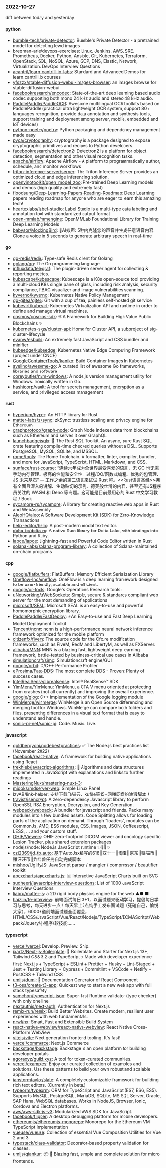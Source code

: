 ### 2022-10-27
diff between today and yesterday

#### python
* [bumble-tech/private-detector](https://github.com/bumble-tech/private-detector): Bumble's Private Detector - a pretrained model for detecting lewd images
* [bregman-arie/devops-exercises](https://github.com/bregman-arie/devops-exercises): Linux, Jenkins, AWS, SRE, Prometheus, Docker, Python, Ansible, Git, Kubernetes, Terraform, OpenStack, SQL, NoSQL, Azure, GCP, DNS, Elastic, Network, Virtualization. DevOps Interview Questions
* [acantril/learn-cantrill-io-labs](https://github.com/acantril/learn-cantrill-io-labs): Standard and Advanced Demos for learn.cantrill.io courses
* [yfszzx/stable-diffusion-webui-images-browser](https://github.com/yfszzx/stable-diffusion-webui-images-browser): an images browse for stable-diffusion-webui
* [facebookresearch/encodec](https://github.com/facebookresearch/encodec): State-of-the-art deep learning based audio codec supporting both mono 24 kHz audio and stereo 48 kHz audio.
* [PaddlePaddle/PaddleOCR](https://github.com/PaddlePaddle/PaddleOCR): Awesome multilingual OCR toolkits based on PaddlePaddle (practical ultra lightweight OCR system, support 80+ languages recognition, provide data annotation and synthesis tools, support training and deployment among server, mobile, embedded and IoT devices)
* [python-poetry/poetry](https://github.com/python-poetry/poetry): Python packaging and dependency management made easy
* [pyca/cryptography](https://github.com/pyca/cryptography): cryptography is a package designed to expose cryptographic primitives and recipes to Python developers.
* [facebookresearch/detectron2](https://github.com/facebookresearch/detectron2): Detectron2 is a platform for object detection, segmentation and other visual recognition tasks.
* [apache/airflow](https://github.com/apache/airflow): Apache Airflow - A platform to programmatically author, schedule, and monitor workflows
* [triton-inference-server/server](https://github.com/triton-inference-server/server): The Triton Inference Server provides an optimized cloud and edge inferencing solution.
* [openvinotoolkit/open_model_zoo](https://github.com/openvinotoolkit/open_model_zoo): Pre-trained Deep Learning models and demos (high quality and extremely fast)
* [floodsung/Deep-Learning-Papers-Reading-Roadmap](https://github.com/floodsung/Deep-Learning-Papers-Reading-Roadmap): Deep Learning papers reading roadmap for anyone who are eager to learn this amazing tech!
* [heartexlabs/label-studio](https://github.com/heartexlabs/label-studio): Label Studio is a multi-type data labeling and annotation tool with standardized output format
* [open-mmlab/mmengine](https://github.com/open-mmlab/mmengine): OpenMMLab Foundational Library for Training Deep Learning Models
* [babysor/MockingBird](https://github.com/babysor/MockingBird): 🚀AI拟声: 5秒内克隆您的声音并生成任意语音内容 Clone a voice in 5 seconds to generate arbitrary speech in real-time

#### go
* [go-redis/redis](https://github.com/go-redis/redis): Type-safe Redis client for Golang
* [golang/go](https://github.com/golang/go): The Go programming language
* [influxdata/telegraf](https://github.com/influxdata/telegraf): The plugin-driven server agent for collecting & reporting metrics.
* [kubescape/kubescape](https://github.com/kubescape/kubescape): Kubescape is a K8s open-source tool providing a multi-cloud K8s single pane of glass, including risk analysis, security compliance, RBAC visualizer and image vulnerabilities scanning.
* [kyverno/kyverno](https://github.com/kyverno/kyverno): Kubernetes Native Policy Management
* [go-gitea/gitea](https://github.com/go-gitea/gitea): Git with a cup of tea, painless self-hosted git service
* [kubevirt/kubevirt](https://github.com/kubevirt/kubevirt): Kubernetes Virtualization API and runtime in order to define and manage virtual machines.
* [cosmos/cosmos-sdk](https://github.com/cosmos/cosmos-sdk): ⛓️ A Framework for Building High Value Public Blockchains ✨
* [kubernetes-sigs/cluster-api](https://github.com/kubernetes-sigs/cluster-api): Home for Cluster API, a subproject of sig-cluster-lifecycle
* [evanw/esbuild](https://github.com/evanw/esbuild): An extremely fast JavaScript and CSS bundler and minifier
* [kubeedge/kubeedge](https://github.com/kubeedge/kubeedge): Kubernetes Native Edge Computing Framework (project under CNCF)
* [GoogleContainerTools/kaniko](https://github.com/GoogleContainerTools/kaniko): Build Container Images In Kubernetes
* [avelino/awesome-go](https://github.com/avelino/awesome-go): A curated list of awesome Go frameworks, libraries and software
* [coreybutler/nvm-windows](https://github.com/coreybutler/nvm-windows): A node.js version management utility for Windows. Ironically written in Go.
* [hashicorp/vault](https://github.com/hashicorp/vault): A tool for secrets management, encryption as a service, and privileged access management

#### rust
* [hyperium/hyper](https://github.com/hyperium/hyper): An HTTP library for Rust
* [matter-labs/zksync](https://github.com/matter-labs/zksync): zkSync: trustless scaling and privacy engine for Ethereum
* [graphprotocol/graph-node](https://github.com/graphprotocol/graph-node): Graph Node indexes data from blockchains such as Ethereum and serves it over GraphQL
* [launchbadge/sqlx](https://github.com/launchbadge/sqlx): 🧰 The Rust SQL Toolkit. An async, pure Rust SQL crate featuring compile-time checked queries without a DSL. Supports PostgreSQL, MySQL, SQLite, and MSSQL.
* [rome/tools](https://github.com/rome/tools): The Rome Toolchain. A formatter, linter, compiler, bundler, and more for JavaScript, TypeScript, HTML, Markdown, and CSS.
* [sunface/rust-course](https://github.com/sunface/rust-course): “连续六年成为全世界最受喜爱的语言，无 GC 也无需手动内存管理、极高的性能和安全性、过程/OO/函数式编程、优秀的包管理、JS 未来基石" — 工作之余的第二语言来试试 Rust 吧。<<Rust语言圣经>>拥有全面且深入的讲解、生动贴切的示例、德芙般丝滑的内容，甚至还有JS程序员关注的 WASM 和 Deno 等专题。这可能是目前最用心的 Rust 中文学习教程 / Book
* [sycamore-rs/sycamore](https://github.com/sycamore-rs/sycamore): A library for creating reactive web apps in Rust and WebAssembly
* [AleoHQ/aleo](https://github.com/AleoHQ/aleo): A Software Development Kit (SDK) for Zero-Knowledge Transactions
* [helix-editor/helix](https://github.com/helix-editor/helix): A post-modern modal text editor.
* [delta-io/delta-rs](https://github.com/delta-io/delta-rs): A native Rust library for Delta Lake, with bindings into Python and Ruby.
* [lapce/lapce](https://github.com/lapce/lapce): Lightning-fast and Powerful Code Editor written in Rust
* [solana-labs/solana-program-library](https://github.com/solana-labs/solana-program-library): A collection of Solana-maintained on-chain programs

#### cpp
* [google/flatbuffers](https://github.com/google/flatbuffers): FlatBuffers: Memory Efficient Serialization Library
* [Oneflow-Inc/oneflow](https://github.com/Oneflow-Inc/oneflow): OneFlow is a deep learning framework designed to be user-friendly, scalable and efficient.
* [google/or-tools](https://github.com/google/or-tools): Google's Operations Research tools:
* [uNetworking/uWebSockets](https://github.com/uNetworking/uWebSockets): Simple, secure & standards compliant web server for the most demanding of applications
* [microsoft/SEAL](https://github.com/microsoft/SEAL): Microsoft SEAL is an easy-to-use and powerful homomorphic encryption library.
* [PaddlePaddle/FastDeploy](https://github.com/PaddlePaddle/FastDeploy): ⚡️An Easy-to-use and Fast Deep Learning Model Deployment Toolkit
* [Tencent/ncnn](https://github.com/Tencent/ncnn): ncnn is a high-performance neural network inference framework optimized for the mobile platform
* [citizenfx/fivem](https://github.com/citizenfx/fivem): The source code for the Cfx.re modification frameworks, such as FiveM, RedM and LibertyM, as well as FXServer.
* [alibaba/MNN](https://github.com/alibaba/MNN): MNN is a blazing fast, lightweight deep learning framework, battle-tested by business-critical use cases in Alibaba
* [simulationcraft/simc](https://github.com/simulationcraft/simc): Simulationcraft engine/GUI
* [google/orbit](https://github.com/google/orbit): C/C++ Performance Profiler
* [eProsima/Fast-DDS](https://github.com/eProsima/Fast-DDS): The most complete DDS - Proven: Plenty of success cases.
* [IntelRealSense/librealsense](https://github.com/IntelRealSense/librealsense): Intel® RealSense™ SDK
* [YimMenu/YimMenu](https://github.com/YimMenu/YimMenu): YimMenu, a GTA V menu oriented at protecting from crashes (not all currently) and improving the overall experience.
* [google/glog](https://github.com/google/glog): C++ implementation of the Google logging module
* [WinMerge/winmerge](https://github.com/WinMerge/winmerge): WinMerge is an Open Source differencing and merging tool for Windows. WinMerge can compare both folders and files, presenting differences in a visual text format that is easy to understand and handle.
* [sonic-pi-net/sonic-pi](https://github.com/sonic-pi-net/sonic-pi): Code. Music. Live.

#### javascript
* [goldbergyoni/nodebestpractices](https://github.com/goldbergyoni/nodebestpractices): ✅ The Node.js best practices list (November 2022)
* [facebook/react-native](https://github.com/facebook/react-native): A framework for building native applications using React
* [trekhleb/javascript-algorithms](https://github.com/trekhleb/javascript-algorithms): 📝 Algorithms and data structures implemented in JavaScript with explanations and links to further readings
* [MasteringNuxt/mastering-nuxt-3](https://github.com/MasteringNuxt/mastering-nuxt-3): 
* [midoks/mdserver-web](https://github.com/midoks/mdserver-web): Simple Linux Panel
* [lzyAB/link-helper](https://github.com/lzyAB/link-helper): 支持下载飞猫云、kufile等15+网赚网盘的油猴脚本！
* [travist/jsencrypt](https://github.com/travist/jsencrypt): A zero-dependency Javascript library to perform OpenSSL RSA Encryption, Decryption, and Key Generation.
* [webpack/webpack](https://github.com/webpack/webpack): A bundler for javascript and friends. Packs many modules into a few bundled assets. Code Splitting allows for loading parts of the application on demand. Through "loaders", modules can be CommonJs, AMD, ES6 modules, CSS, Images, JSON, Coffeescript, LESS, ... and your custom stuff.
* [OHIF/Viewers](https://github.com/OHIF/Viewers): OHIF zero-footprint DICOM viewer and oncology specific Lesion Tracker, plus shared extension packages
* [nodejs/node](https://github.com/nodejs/node): Node.js JavaScript runtime ✨🐢🚀✨
* [czj2369/jd_tb_auto](https://github.com/czj2369/jd_tb_auto): 基于AutoJsx编写的618||双十一||淘宝||京东||赚喵币||赚汪汪币||炸年兽任务自动完成脚本
* [mishoo/UglifyJS](https://github.com/mishoo/UglifyJS): JavaScript parser / mangler / compressor / beautifier toolkit
* [apexcharts/apexcharts.js](https://github.com/apexcharts/apexcharts.js): 📊 Interactive JavaScript Charts built on SVG
* [sudheerj/javascript-interview-questions](https://github.com/sudheerj/javascript-interview-questions): List of 1000 JavaScript Interview Questions
* [liabru/matter-js](https://github.com/liabru/matter-js): a 2D rigid body physics engine for the web ▲● ■
* [haizlin/fe-interview](https://github.com/haizlin/fe-interview): 前端面试每日 3+1，以面试题来驱动学习，提倡每日学习与思考，每天进步一点！每天早上5点纯手工发布面试题（死磕自己，愉悦大家），6000+道前端面试题全面覆盖，HTML/CSS/JavaScript/Vue/React/Nodejs/TypeScript/ECMAScritpt/Webpack/Jquery/小程序/软技能……

#### typescript
* [vercel/vercel](https://github.com/vercel/vercel): Develop. Preview. Ship.
* [ixartz/Next-js-Boilerplate](https://github.com/ixartz/Next-js-Boilerplate): 🚀 Boilerplate and Starter for Next.js 13+, Tailwind CSS 3.2 and TypeScript ⚡️ Made with developer experience first: Next.js + TypeScript + ESLint + Prettier + Husky + Lint-Staged + Jest + Testing Library + Cypress + Commitlint + VSCode + Netlify + PostCSS + Tailwind CSS
* [umijs/dumi](https://github.com/umijs/dumi): 📖 Documentation Generator of React Component
* [t3-oss/create-t3-app](https://github.com/t3-oss/create-t3-app): Quickest way to start a new web app with full stack typesafety
* [samchon/typescript-json](https://github.com/samchon/typescript-json): Super-fast Runtime validator (type checker) with only one line
* [nextauthjs/next-auth](https://github.com/nextauthjs/next-auth): Authentication for Next.js
* [remix-run/remix](https://github.com/remix-run/remix): Build Better Websites. Create modern, resilient user experiences with web fundamentals.
* [nrwl/nx](https://github.com/nrwl/nx): Smart, Fast and Extensible Build System
* [react-native-webview/react-native-webview](https://github.com/react-native-webview/react-native-webview): React Native Cross-Platform WebView
* [vitejs/vite](https://github.com/vitejs/vite): Next generation frontend tooling. It's fast!
* [vercel/commerce](https://github.com/vercel/commerce): Next.js Commerce
* [backstage/backstage](https://github.com/backstage/backstage): Backstage is an open platform for building developer portals
* [agoraxyz/guild.xyz](https://github.com/agoraxyz/guild.xyz): A tool for token-curated communities.
* [vercel/examples](https://github.com/vercel/examples): Enjoy our curated collection of examples and solutions. Use these patterns to build your own robust and scalable applications.
* [ianstormtaylor/slate](https://github.com/ianstormtaylor/slate): A completely customizable framework for building rich text editors. (Currently in beta.)
* [typeorm/typeorm](https://github.com/typeorm/typeorm): ORM for TypeScript and JavaScript (ES7, ES6, ES5). Supports MySQL, PostgreSQL, MariaDB, SQLite, MS SQL Server, Oracle, SAP Hana, WebSQL databases. Works in NodeJS, Browser, Ionic, Cordova and Electron platforms.
* [aws/aws-sdk-js-v3](https://github.com/aws/aws-sdk-js-v3): Modularized AWS SDK for JavaScript.
* [facebook/flipper](https://github.com/facebook/flipper): A desktop debugging platform for mobile developers.
* [ethereumjs/ethereumjs-monorepo](https://github.com/ethereumjs/ethereumjs-monorepo): Monorepo for the Ethereum VM TypeScript Implementation
* [vueuse/vueuse](https://github.com/vueuse/vueuse): Collection of essential Vue Composition Utilities for Vue 2 and 3
* [typestack/class-validator](https://github.com/typestack/class-validator): Decorator-based property validation for classes.
* [umijs/qiankun](https://github.com/umijs/qiankun): 📦 🚀 Blazing fast, simple and complete solution for micro frontends.
